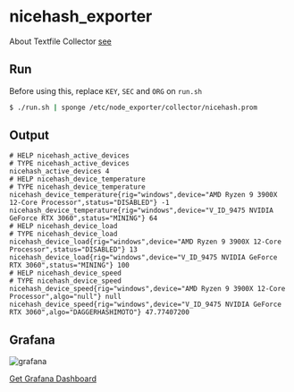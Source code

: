 nicehash_exporter
=================

About Textfile Collector [see](https://github.com/prometheus/node_exporter#textfile-collector)

Run
---

Before using this, replace `KEY`, `SEC` and `ORG` on `run.sh`

```bash
$ ./run.sh | sponge /etc/node_exporter/collector/nicehash.prom
```

Output
-------
```
# HELP nicehash_active_devices
# TYPE nicehash_active_devices
nicehash_active_devices 4
# HELP nicehash_device_temperature
# TYPE nicehash_device_temperature
nicehash_device_temperature{rig="windows",device="AMD Ryzen 9 3900X 12-Core Processor",status="DISABLED"} -1
nicehash_device_temperature{rig="windows",device="V_ID_9475 NVIDIA GeForce RTX 3060",status="MINING"} 64
# HELP nicehash_device_load
# TYPE nicehash_device_load
nicehash_device_load{rig="windows",device="AMD Ryzen 9 3900X 12-Core Processor",status="DISABLED"} 13
nicehash_device_load{rig="windows",device="V_ID_9475 NVIDIA GeForce RTX 3060",status="MINING"} 100
# HELP nicehash_device_speed
# TYPE nicehash_device_speed
nicehash_device_speed{rig="windows",device="AMD Ryzen 9 3900X 12-Core Processor",algo="null"} null
nicehash_device_speed{rig="windows",device="V_ID_9475 NVIDIA GeForce RTX 3060",algo="DAGGERHASHIMOTO"} 47.77407200
```

Grafana
-------
![grafana](https://f.easyuploader.app/20210712230113_624f3366.png)

[Get Grafana Dashboard](https://grafana.com/grafana/dashboards/14718)
